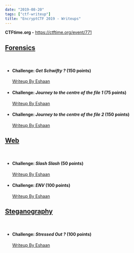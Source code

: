 ```yaml
---
date: "2019-08-20"
tags: ["ctf-writeup"]
title: "EncryptCTF 2019 - Writeups"
---
```


**CTFtime.org -** https://ctftime.org/event/771

## <u>Forensics</u>
<br>

* #### Challenge: *Get Schwifty ?* (150 points)

    [Writeup By Eshaan](https://abs0lut3pwn4g3.github.io/writeups/2019/04/04/encryptctf-GetSchwifty.html)

* #### Challenge: *Journey to the centre of the file 1* (75 points)

    [Writeup By Eshaan](https://abs0lut3pwn4g3.github.io/writeups/2019/04/04/encryptctf-journeytothecentreofthefile1.html)

* #### Challenge: *Journey to the centre of the file 2* (150 points)

    [Writeup By Eshaan](https://abs0lut3pwn4g3.github.io/writeups/2019/04/04/encryptctf-journeytothecentreofthefile2.html)

## <u>Web</u>
<br>

* #### Challenge: *Slash Slash* (50 points)

    [Writeup By Eshaan](https://abs0lut3pwn4g3.github.io/writeups/2019/04/04/encryptctf-slashslash.html)

* #### Challenge: *ENV* (100 points)

    [Writeup By Eshaan](https://abs0lut3pwn4g3.github.io/writeups/2019/04/04/encryptctf-env.html)

## <u>Steganography</u>
<br>

* #### Challenge: *Stressed Out ?* (100 points)

    [Writeup By Eshaan](https://abs0lut3pwn4g3.github.io/writeups/2019/04/04/encryptctf-stressedout.html)
